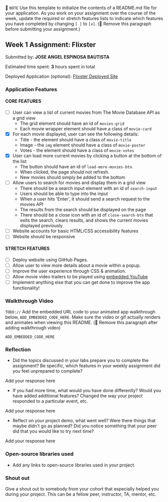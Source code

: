 📝 `NOTE` Use this template to initialize the contents of a README.md file for your application. As you work on your assignment over the course of the week, update the required or stretch features lists to indicate which features you have completed by changing `[ ]` to `[x]`. (🚫 Remove this paragraph before submitting your assignment.)

## Week 1 Assignment: Flixster

Submitted by: **JOSE ANGEL ESPINOSA BAUTISTA**

Estimated time spent: **3** hours spent in total

Deployed Application (optional): [Flixster Deployed Site](ADD_LINK_HERE)

### Application Features

#### CORE FEATURES

- [ ] User can view a list of current movies from The Movie Database API as a grid view
  - The grid element should have an id of `movies-grid`
  - Each movie wrapper element should have a class of `movie-card`
- [x] For each movie displayed, user can see the following details:
  - Title - the element should have a class of `movie-title`
  - Image - the `img` element should have a class of `movie-poster`
  - Votes - the element should have a class of `movie-votes`
- [x] User can load more current movies by clicking a button at the bottom of the list
  - The button should have an id of `load-more-movies-btn`.
  - When clicked, the page should not refresh.
  - New movies should simply be added to the bottom
- [ ] Allow users to search for movies and display them in a grid view
  - There should be a search input element with an id of `search-input`
  - Users should be able to type into the input
  - When a user hits 'Enter', it should send a search request to the movies API
  - The results from the search should be displayed on the page
  - There should be a close icon with an id of `close-search-btn` that exits the search, clears results, and shows the current movies displayed previously
- [ ] Website accounts for basic HTML/CSS accessibility features
- [ ] Website should be responsive

#### STRETCH FEATURES

- [ ] Deploy website using GitHub Pages.
- [ ] Allow user to view more details about a movie within a popup.
- [ ] Improve the user experience through CSS & animation.
- [ ] Allow movie video trailers to be played using [embedded YouTube](https://support.google.com/youtube/answer/171780?hl=en)
- [ ] Implement anything else that you can get done to improve the app functionality!

### Walkthrough Video

`TODO://` Add the embedded URL code to your animated app walkthrough below, `ADD_EMBEDDED_CODE_HERE`. Make sure the video or gif actually renders and animates when viewing this README. (🚫 Remove this paragraph after adding walkthrough video)

`ADD_EMBEDDED_CODE_HERE`

### Reflection

* Did the topics discussed in your labs prepare you to complete the assignment? Be specific, which features in your weekly assignment did you feel unprepared to complete?

Add your response here

* If you had more time, what would you have done differently? Would you have added additional features? Changed the way your project responded to a particular event, etc.

Add your response here

* Reflect on your project demo, what went well? Were there things that maybe didn't go as planned? Did you notice something that your peer did that you would like to try next time?

Add your response here

### Open-source libraries used

- Add any links to open-source libraries used in your project.

### Shout out

Give a shout out to somebody from your cohort that especially helped you during your project. This can be a fellow peer, instructor, TA, mentor, etc.
